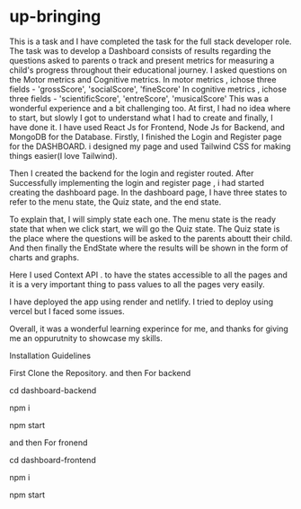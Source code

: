 # up-bringing

This is a task and I have completed the task for the full stack developer role. 
The task was to develop a Dashboard consists of results regarding the questions asked to parents o track and present metrics for measuring a child's progress throughout their educational journey.
I asked questions on the Motor metrics and Cognitive metrics.
In motor metrics , ichose three fields - 'grossScore', 'socialScore', 'fineScore'
In cognitive  metrics , ichose three fields - 'scientificScore', 'entreScore', 'musicalScore'
This was a wonderful experience and a bit challenging too.
At first, I had no idea where to start, but slowly I got to understand what I had to create and finally, I have done it.
I have used React Js for Frontend, Node Js for Backend, and MongoDB for the Database.
Firstly, I finished the Login and Register page for the DASHBOARD. i designed my page and used Tailwind CSS for making things easier(I love Tailwind).

Then I created the backend for the login and register routed. 
After Successfully implementing the login and register page ,  i had started creating the dashboard page.
In the dashboard page, I have three states to refer to the menu state, the Quiz state, and the end state.

To explain that, I will simply state each one.
The menu state is the ready state that when we click start, we will go the Quiz state.
The Quiz state is the place where the questions will be asked to the parents aboutt their child.
And then finally the EndState where the results will be shown in the form of charts and graphs.

Here I used Context API . to have the states accessible to all the pages and it is a very important thing to pass values to all the pages very easily.

I have deployed the app using render and netlify.
I tried to deploy using vercel but I faced some issues.

Overall, it was a wonderful learning experince for me, and thanks for giving me an oppurutnity to showcase my skills.

Installation Guidelines

First Clone the Repository.
and then For backend


cd dashboard-backend 

npm i

npm start

and then For fronend

cd dashboard-frontend

npm i

npm start







